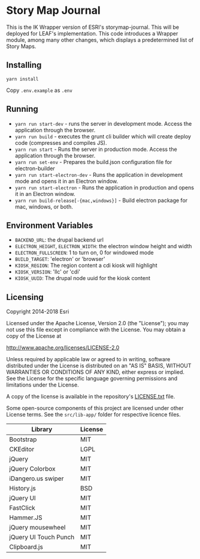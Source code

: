 Story Map Journal
=================

This is the IK Wrapper version of ESRI's storymap-journal. This will be deployed for LEAF's implementation. This code introduces a Wrapper module, among many other changes, which displays a predetermined list of Story Maps.

## Installing
`yarn install`

Copy `.env.example` as `.env`

## Running
 - `yarn run start-dev` - runs the server in development mode. Access the application through the browser.
 - `yarn run build` - executes the grunt cli builder which will create deploy code (compresses and compiles JS).
 - `yarn run start` - Runs the server in production mode. Access the application through the browser.
 - `yarn run set-env` - Prepares the build.json configuration file for electron-builder
 - `yarn run start-electron-dev` - Runs the application in development mode and opens it in an Electron window.
 - `yarn run start-electron` - Runs the application in production and opens it in an Electron window.
 - `yarn run build-release[-{mac,windows}]` - Build electron package for mac, windows, or both.

## Environment Variables
 - `BACKEND_URL`: the drupal backend url
 - `ELECTRON_HEIGHT`, `ELECTRON_WIDTH`: the electron window height and width
 - `ELECTRON_FULLSCREEN`: 1 to turn on, 0 for windowed mode
 - `BUILD_TARGET`: 'electron' or 'browser'
 - `KIOSK_REGION`: The region content a cdi kiosk will highlight
 - `KIOSK_VERSION`: 'llc' or 'cdi'
 - `KIOSK_UUID`: The drupal node uuid for the kiosk content

## Licensing
Copyright 2014-2018 Esri

Licensed under the Apache License, Version 2.0 (the "License");
you may not use this file except in compliance with the License.
You may obtain a copy of the License at

   http://www.apache.org/licenses/LICENSE-2.0

Unless required by applicable law or agreed to in writing, software
distributed under the License is distributed on an "AS IS" BASIS,
WITHOUT WARRANTIES OR CONDITIONS OF ANY KIND, either express or implied.
See the License for the specific language governing permissions and
limitations under the License.

A copy of the license is available in the repository's [LICENSE.txt](LICENSE.txt) file.

Some open-source components of this project are licensed under other License terms. See the `src/lib-app/` folder for respective licence files.

| Library               | License   |
| --------------------- | --------- |
| Bootstrap       | MIT     |
| CKEditor        | LGPL    |
| jQuery        | MIT     |
| jQuery Colorbox     | MIT     |
| iDangero.us swiper  | MIT     |
| History.js      | BSD     |
| jQuery UI       | MIT     |
| FastClick       | MIT     |
| Hammer.JS       | MIT     |
| jQuery mousewheel   | MIT     |
| jQuery UI Touch Punch | MIT     |
| Clipboard.js          | MIT       |
